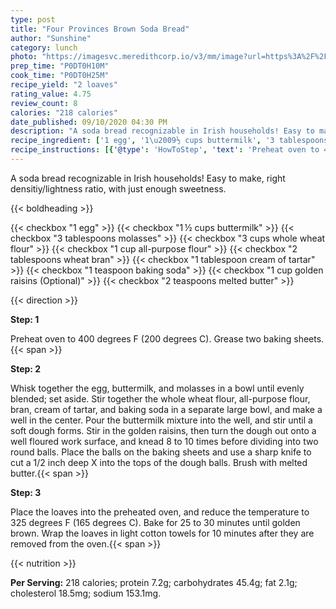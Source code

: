 ```yaml
---
type: post
title: "Four Provinces Brown Soda Bread"
author: "Sunshine"
category: lunch
photo: "https://imagesvc.meredithcorp.io/v3/mm/image?url=https%3A%2F%2Fimages.media-allrecipes.com%2Fuserphotos%2F196678.jpg"
prep_time: "P0DT0H10M"
cook_time: "P0DT0H25M"
recipe_yield: "2 loaves"
rating_value: 4.75
review_count: 8
calories: "218 calories"
date_published: 09/10/2020 04:30 PM
description: "A soda bread recognizable in Irish households! Easy to make, right densitiy/lightness ratio, with just enough sweetness."
recipe_ingredient: ['1 egg', '1\u2009½ cups buttermilk', '3 tablespoons molasses', '3 cups whole wheat flour', '1 cup all-purpose flour', '2 tablespoons wheat bran', '1 tablespoon cream of tartar', '1 teaspoon baking soda', '1 cup golden raisins', '2 teaspoons melted butter']
recipe_instructions: [{'@type': 'HowToStep', 'text': 'Preheat oven to 400 degrees F (200 degrees C). Grease two baking sheets.\n'}, {'@type': 'HowToStep', 'text': 'Whisk together the egg, buttermilk, and molasses in a bowl until evenly blended; set aside. Stir together the whole wheat flour, all-purpose flour, bran, cream of tartar, and baking soda in a separate large bowl, and make a well in the center. Pour the buttermilk mixture into the well, and stir until a soft dough forms. Stir in the golden raisins, then turn the dough out onto a well floured work surface, and knead 8 to 10 times before dividing into two round balls. Place the balls on the baking sheets and use a sharp knife to cut a 1/2 inch deep X into the tops of the dough balls. Brush with melted butter.\n'}, {'@type': 'HowToStep', 'text': 'Place the loaves into the preheated oven, and reduce the temperature to 325 degrees F (165 degrees C). Bake for 25 to 30 minutes until golden brown. Wrap the loaves in light cotton towels for 10 minutes after they are removed from the oven.\n'}]
---
```


A soda bread recognizable in Irish households! Easy to make, right densitiy/lightness ratio, with just enough sweetness. 

{{< boldheading >}}

{{< checkbox "1  egg" >}}
{{< checkbox "1 ½ cups buttermilk" >}}
{{< checkbox "3 tablespoons molasses" >}}
{{< checkbox "3 cups whole wheat flour" >}}
{{< checkbox "1 cup all-purpose flour" >}}
{{< checkbox "2 tablespoons wheat bran" >}}
{{< checkbox "1 tablespoon cream of tartar" >}}
{{< checkbox "1 teaspoon baking soda" >}}
{{< checkbox "1 cup golden raisins  (Optional)" >}}
{{< checkbox "2 teaspoons melted butter" >}}


{{< direction >}}

**Step: 1**

Preheat oven to 400 degrees F (200 degrees C). Grease two baking sheets.{{< span >}}

**Step: 2**

Whisk together the egg, buttermilk, and molasses in a bowl until evenly blended; set aside. Stir together the whole wheat flour, all-purpose flour, bran, cream of tartar, and baking soda in a separate large bowl, and make a well in the center. Pour the buttermilk mixture into the well, and stir until a soft dough forms. Stir in the golden raisins, then turn the dough out onto a well floured work surface, and knead 8 to 10 times before dividing into two round balls. Place the balls on the baking sheets and use a sharp knife to cut a 1/2 inch deep X into the tops of the dough balls. Brush with melted butter.{{< span >}}

**Step: 3**

Place the loaves into the preheated oven, and reduce the temperature to 325 degrees F (165 degrees C). Bake for 25 to 30 minutes until golden brown. Wrap the loaves in light cotton towels for 10 minutes after they are removed from the oven.{{< span >}}

{{< nutrition >}}

**Per Serving:** 218 calories; protein 7.2g; carbohydrates 45.4g; fat 2.1g; cholesterol 18.5mg; sodium 153.1mg.